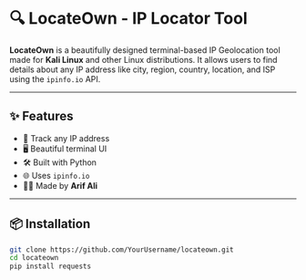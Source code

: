 # 🔍 LocateOwn - IP Locator Tool

**LocateOwn** is a beautifully designed terminal-based IP Geolocation tool made for **Kali Linux** and other Linux distributions. It allows users to find details about any IP address like city, region, country, location, and ISP using the `ipinfo.io` API.

---

## ✨ Features

- 📍 Track any IP address
- 🖥️ Beautiful terminal UI
- 🛠️ Built with Python
- 🌐 Uses `ipinfo.io`
- 🧑‍💻 Made by **Arif Ali**

---

## 📦 Installation

```bash
git clone https://github.com/YourUsername/locateown.git
cd locateown
pip install requests
